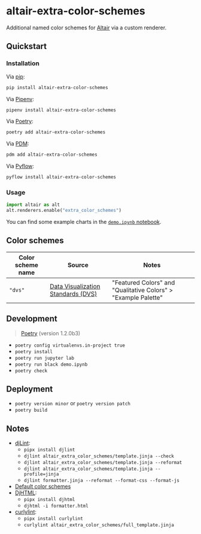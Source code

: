 # altair-extra-color-schemes

Additional named color schemes for [Altair](https://altair-viz.github.io/) via a custom renderer.

## Quickstart

### Installation

Via [pip](https://pip.pypa.io/):

```bash
pip install altair-extra-color-schemes
```

Via [Pipenv](https://pipenv.pypa.io/):

```bash
pipenv install altair-extra-color-schemes
```

Via [Poetry](https://python-poetry.org/):

```bash
poetry add altair-extra-color-schemes
```

Via [PDM](https://pdm.fming.dev/):

```bash
pdm add altair-extra-color-schemes
```

Via [Pyflow](https://github.com/David-OConnor/pyflow):

```bash
pyflow install altair-extra-color-schemes
```

### Usage

```python
import altair as alt
alt.renderers.enable("extra_color_schemes")
```

You can find some example charts in the [`demo.ipynb` notebook](demo.ipynb).

## Color schemes

| Color scheme name | Source                                                                                                | Notes                                                          |
| ----------------- | ----------------------------------------------------------------------------------------------------- | -------------------------------------------------------------- |
| `"dvs"`           | [Data Visualization Standards (DVS)](https://xdgov.github.io/data-design-standards/components/colors) | "Featured Colors" and "Qualitative Colors" > "Example Palette" |

## Development

> [Poetry](https://python-poetry.org/) (version 1.2.0b3)

- `poetry config virtualenvs.in-project true`
- `poetry install`
- `poetry run jupyter lab`
- `poetry run black demo.ipynb`
- `poetry check`

## Deployment

- `poetry version minor` or `poetry version patch`
- `poetry build`

## Notes

- [djLint](https://djlint.com/):
  - `pipx install djlint`
  - `djlint altair_extra_color_schemes/template.jinja --check`
  - `djlint altair_extra_color_schemes/template.jinja --reformat`
  - `djlint altair_extra_color_schemes/template.jinja --profile=jinja`
  - `djlint formatter.jinja --reformat --format-css --format-js`
- [Default color schemes](https://vega.github.io/vega-lite/docs/scale.html#scheme)
- [DjHTML](https://github.com/rtts/djhtml):
  - `pipx install djhtml`
  - `djhtml -i formatter.html`
- [curlylint](https://www.curlylint.org/):
  - `pipx install curlylint`
  - `curlylint altair_extra_color_schemes/full_template.jinja`
